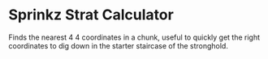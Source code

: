 # Sprinkz Strat Calculator

Finds the nearest 4 4 coordinates in a chunk, useful to quickly get the right coordinates to dig down in the starter staircase of the stronghold.
